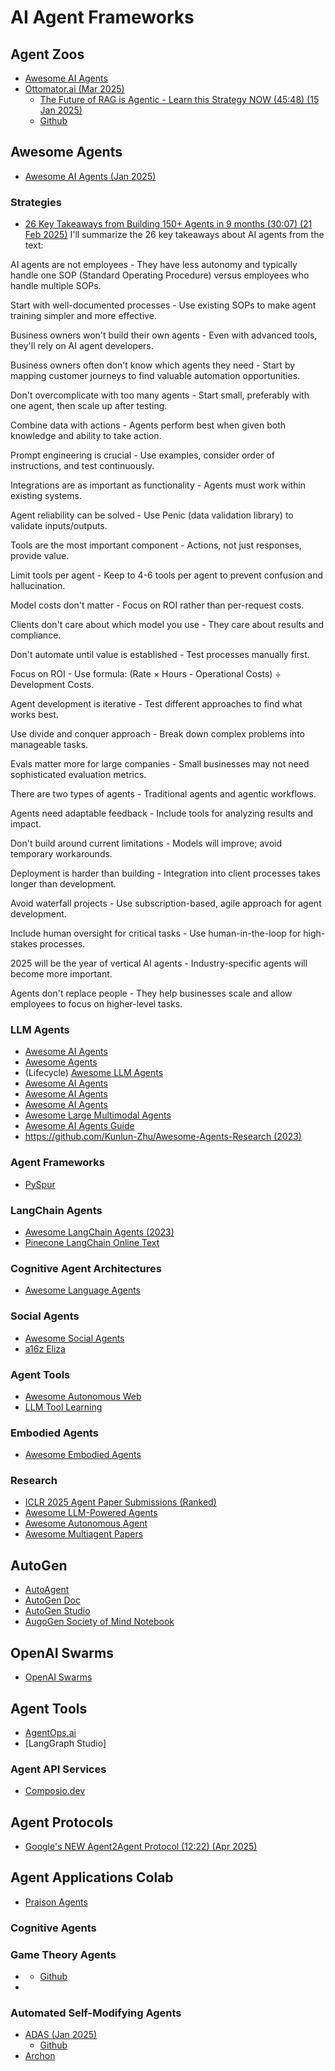 # AI Agent Frameworks

## Agent Zoos

* [Awesome AI Agents](https://github.com/ChatTeach/Awesome-AI-Agents/blob/main/AGENTS.md)
* [Ottomator.ai (Mar 2025)](https://studio.ottomator.ai/)
  * [The Future of RAG is Agentic - Learn this Strategy NOW (45:48) (15 Jan 2025)](https://www.youtube.com/watch?v=_R-ff4ZMLC8)
  * [Github](https://github.com/coleam00/ottomator-agents)

## Awesome Agents

* [Awesome AI Agents (Jan 2025)](https://github.com/jim-schwoebel/awesome_ai_agents)

### Strategies

* [26 Key Takeaways from Building 150+ Agents in 9 months (30:07) (21 Feb 2025)](https://www.youtube.com/watch?v=jmeGqDu4tPU)
I'll summarize the 26 key takeaways about AI agents from the text:

AI agents are not employees - They have less autonomy and typically handle one SOP (Standard Operating Procedure) versus employees who handle multiple SOPs.

Start with well-documented processes - Use existing SOPs to make agent training simpler and more effective.

Business owners won't build their own agents - Even with advanced tools, they'll rely on AI agent developers.

Business owners often don't know which agents they need - Start by mapping customer journeys to find valuable automation opportunities.

Don't overcomplicate with too many agents - Start small, preferably with one agent, then scale up after testing.

Combine data with actions - Agents perform best when given both knowledge and ability to take action.

Prompt engineering is crucial - Use examples, consider order of instructions, and test continuously.

Integrations are as important as functionality - Agents must work within existing systems.

Agent reliability can be solved - Use Penic (data validation library) to validate inputs/outputs.

Tools are the most important component - Actions, not just responses, provide value.

Limit tools per agent - Keep to 4-6 tools per agent to prevent confusion and hallucination.

Model costs don't matter - Focus on ROI rather than per-request costs.

Clients don't care about which model you use - They care about results and compliance.

Don't automate until value is established - Test processes manually first.

Focus on ROI - Use formula: (Rate × Hours - Operational Costs) ÷ Development Costs.

Agent development is iterative - Test different approaches to find what works best.

Use divide and conquer approach - Break down complex problems into manageable tasks.

Evals matter more for large companies - Small businesses may not need sophisticated evaluation metrics.

There are two types of agents - Traditional agents and agentic workflows.

Agents need adaptable feedback - Include tools for analyzing results and impact.

Don't build around current limitations - Models will improve; avoid temporary workarounds.

Deployment is harder than building - Integration into client processes takes longer than development.

Avoid waterfall projects - Use subscription-based, agile approach for agent development.

Include human oversight for critical tasks - Use human-in-the-loop for high-stakes processes.

2025 will be the year of vertical AI agents - Industry-specific agents will become more important.

Agents don't replace people - They help businesses scale and allow employees to focus on higher-level tasks.

### LLM Agents

* [Awesome AI Agents](https://github.com/e2b-dev/awesome-ai-agents)
* [Awesome Agents](https://github.com/kyrolabs/awesome-agents)
* (Lifecycle) [Awesome LLM Agents](https://github.com/junhua/awesome-llm-agents)
* [Awesome AI Agents](https://github.com/Jenqyang/Awesome-AI-Agents)
* [Awesome AI Agents](https://github.com/slavakurilyak/awesome-ai-agents)
* [Awesome AI Agents](https://github.com/kaushikb11/awesome-llm-agents)
* [Awesome Large Multimodal Agents](https://github.com/jun0wanan/awesome-large-multimodal-agents)
* [Awesome AI Agents Guide](https://github.com/algomatic-inc/awesome-ai-agents-guide)
* [https://github.com/Kunlun-Zhu/Awesome-Agents-Research (2023)](https://github.com/Kunlun-Zhu/Awesome-Agents-Research)

### Agent Frameworks

* [PySpur](https://github.com/PySpur-Dev/pyspur)

### LangChain Agents

* [Awesome LangChain Agents (2023)](https://github.com/EniasCailliau/awesome-langchain-agents)
* [Pinecone LangChain Online Text](https://www.pinecone.io/learn/series/langchain/langchain-agents/)

### Cognitive Agent Architectures

* [Awesome Language Agents](https://github.com/ysymyth/awesome-language-agents)

### Social Agents

* [Awesome Social Agents](https://github.com/sotopia-lab/awesome-social-agents)
* [a16z Eliza](https://github.com/dabit3/ai-agent-cognitivedriftt)

### Agent Tools

* [Awesome Autonomous Web](https://github.com/Agent-Tools/awesome-autonomous-web)
* [LLM Tool Learning](https://github.com/quchangle1/LLM-Tool-Survey)

### Embodied Agents

* [Awesome Embodied Agents](https://github.com/zchoi/Awesome-Embodied-Agent-with-LLMs)

### Research

* [ICLR 2025 Agent Paper Submissions (Ranked)](https://github.com/Aaron617/ICLR-2025-Submissions-Agent)
* [Awesome LLM-Powered Agents](https://github.com/hyp1231/awesome-llm-powered-agent)
* [Awesome Autonomous Agent](https://github.com/lafmdp/Awesome-Papers-Autonomous-Agent)
* [Awesome Multiagent Papers](https://github.com/kyegomez/awesome-multi-agent-papers)

## AutoGen

* [AutoAgent](https://github.com/HKUDS/AutoAgent?tab=readme-ov-file#quick-start)
* [AutoGen Doc](https://microsoft.github.io/autogen/)
* [AutoGen Studio](https://www.microsoft.com/en-us/research/blog/introducing-autogen-studio-a-low-code-interface-for-building-multi-agent-workflows/)
* [AugoGen Society of Mind Notebook](https://microsoft.github.io/autogen/docs/notebooks/agentchat_society_of_mind/)

## OpenAI Swarms

* [OpenAI Swarms](https://github.com/openai/swarm)

## Agent Tools

* [AgentOps.ai](https://www.agentops.ai/)
* [LangGraph Studio]

### Agent API Services

* [Composio.dev](https://composio.dev/)

## Agent Protocols

* [Google's NEW Agent2Agent Protocol (12:22) (Apr 2025)](https://www.youtube.com/watch?v=rAeqTaYj_aI)

## Agent Applications Colab

* [Praison Agents](https://github.com/MervinPraison/PraisonAI/tree/main/cookbooks/notebooks)

### Cognitive Agents


### Game Theory Agents

* []()
  * [Github](https://github.com/dicelab-rhul/GAMA)
* []()

### Automated Self-Modifying Agents

* [ADAS (Jan 2025)](https://github.com/ShengranHu/ADAS)
  * [Github](https://github.com/ShengranHu/ADAS)
* [Archon](https://github.com/coleam00/Archon)